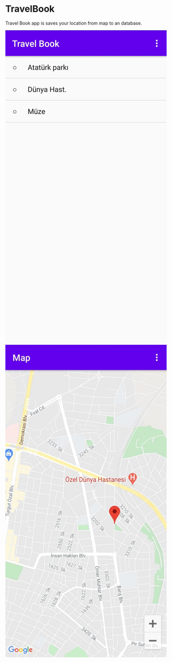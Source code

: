 # TravelBook
Travel Book app is saves your location from map to an database.

![Screenshot](https://github.com/emiremen/TravelBook/blob/main/Main.jpeg)
![Screenshot](https://github.com/emiremen/TravelBook/blob/main/Map.jpeg)
